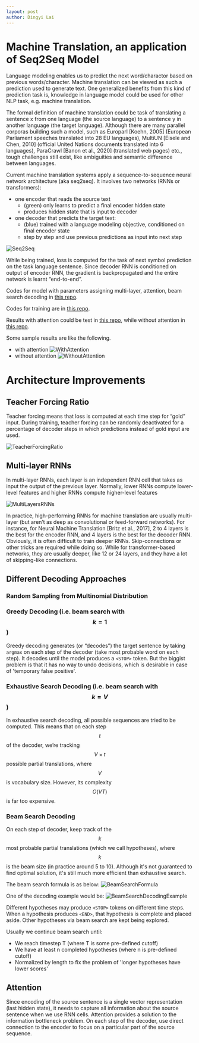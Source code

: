 ```yaml
---
layout: post
author: Dingyi Lai
---
```


# Machine Translation, an application of Seq2Seq Model
Language modeling enables us to predict the next word/charactor based on previous words/character. Machine translation can be viewed as such a prediction used to generate text. One generalized benefits from this kind of prediction task is, knowledge in language model could be used for other NLP task, e.g. machine translation.

The formal definition of machine translation could be task of translating a sentence x from one language (the source language) to a sentence y in another language (the target language). Although there are many parallel corporas building such a model, such as Europarl [Koehn, 2005] (European Parliament speeches translated into 28 EU languages), MultiUN [Eisele and Chen, 2010] (official United Nations documents translated into 6 languages), ParaCrawl [Banon et al., 2020] (translated web pages) etc., tough challenges still exist, like ambiguities and semantic difference between languages.

Current machine translation systems apply a sequence-to-sequence neural network architecture (aka seq2seq). It involves two networks (RNNs or transformers):
- one encoder that reads the source text
    - (green) only learns to predict a final encoder hidden state
    - produces hidden state that is input to decoder
- one decoder that predicts the target text:
    - (blue) trained with a language modeling objective, conditioned on final encoder state
    - step by step and use previous predictions as input into next step

![Seq2Seq](https://raw.githubusercontent.com/Dingyi-Lai/Dingyi-Lai.github.io/main/_images/[MT]Seq2seqPrediction.png)

While being trained, loss is computed for the task of next symbol prediction on the task language sentence. Since decoder RNN is conditioned on output of encoder RNN, the gradient is backpropagated and the entire network is learnt “end-to-end”.

Codes for model with parameters assigning multi-layer, attention, beam search decoding in [this repo](https://github.com/Dingyi-Lai/Data-Science/blob/main/NLP/deen_mt_model.py).

Codes for training are in [this repo](https://github.com/Dingyi-Lai/Data-Science/blob/main/NLP/deen_mt_train.py).

Results with attention could be test in [this repo](https://github.com/Dingyi-Lai/Data-Science/blob/main/NLP/deen_mt_load_predict.py), while without attention in [this repo](https://github.com/Dingyi-Lai/Data-Science/blob/main/NLP/deen_mt_load_predict.py).

Some sample results are like the following.
- with attention
![WithAttention](https://raw.githubusercontent.com/Dingyi-Lai/Dingyi-Lai.github.io/main/_images/[MT]WithAttention.png)
- without attention
![WithoutAttention](https://raw.githubusercontent.com/Dingyi-Lai/Dingyi-Lai.github.io/main/_images/[MT]WithoutAttention.png)

# Architecture Improvements
## Teacher Forcing Ratio
Teacher forcing means that loss is computed at each time step for “gold” input. During training, teacher forcing can be randomly deactivated for a percentage of decoder steps in which predictions instead of gold input are used.

![TeacherForcingRatio](https://raw.githubusercontent.com/Dingyi-Lai/Dingyi-Lai.github.io/main/_images/[MT]TeacherForcingRatio.png)

## Multi-layer RNNs
In multi-layer RNNs, each layer is an independent RNN cell that takes as input the output of the previous layer. Normally, lower RNNs compute lower-level features and higher RNNs compute higher-level features

![MultiLayersRNNs](https://raw.githubusercontent.com/Dingyi-Lai/Dingyi-Lai.github.io/main/_images/[MT]MultiLayersRNNs.png)

In practice, high-performing RNNs for machine translation are usually multi-layer (but arenʼt as deep as convolutional or feed-forward networks). For instance, for Neural Machine Translation [Britz et al., 2017], 2 to 4 layers is the best for the encoder RNN, and 4 layers is the best for the decoder RNN. Obviously, it is often difficult to train deeper RNNs. Skip-connections or other tricks are required while doing so. While for transformer-based networks, they are usually deeper, like 12 or 24 layers, and they have a lot of skipping-like connections.

## Different Decoding Approaches
### Random Sampling from Multinomial Distribution
### Greedy Decoding (i.e. beam search with $$k = 1$$)
Greedy decoding generates (or “decodes”) the target sentence by taking `argmax` on each step of the decoder (take most probable word on each step). It decodes until the model produces a `<STOP>` token. But the biggist problem is that it has no way to undo decisions, which is desirable in case of 'temporary false positive'.

### Exhaustive Search Decoding (i.e. beam search with $$k = V$$)
In exhaustive search decoding, all possible sequences are tried to be computed. This means that on each step $$t$$ of the decoder, weʼre tracking $$V \times t$$ possible partial translations, where $$V$$ is vocabulary size. However, its complexity $$O(VT)$$ is far too expensive.

### Beam Search Decoding
On each step of decoder, keep track of the $$k$$ most probable partial translations (which we call hypotheses), where $$k$$ is the beam size (in practice around 5 to 10). Although it's not guaranteed to find optimal solution, it's still much more efficient than exhaustive search.

The beam search formula is as below:
![BeamSearchFormula](https://raw.githubusercontent.com/Dingyi-Lai/Dingyi-Lai.github.io/main/_images/[MT]BeamSearchFormula.png)

One of the decoding example would be:
![BeamSearchDecodingExample](https://raw.githubusercontent.com/Dingyi-Lai/Dingyi-Lai.github.io/main/_images/[MT]BeamSearchDecodingExample.png)

Different hypotheses may produce `<STOP>` tokens on different time steps. When a hypothesis produces `<END>`, that hypothesis is complete and placed aside. Other hypotheses via beam search are kept being explored.

Usually we continue beam search until:
- We reach timestep T (where T is some pre-defined cutoff)
- We have at least n completed hypotheses (where n is pre-defined cutoff)
- Normalized by length to fix the problem of 'longer hypotheses have lower scores'

## Attention
Since encoding of the source sentence is a single vector representation (last hidden state), it needs to capture all information about the source sentence when we use RNN cells. Attention provides a solution to the information bottleneck problem. On each step of the decoder, use direct connection to the encoder to focus on a particular part of the source sequence.

